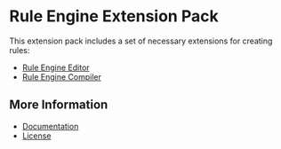 # Rule Engine Extension Pack

This extension pack includes a set of necessary extensions for creating rules:

- [Rule Engine Editor](https://marketplace.visualstudio.com/items?itemName=ruleengine.vscode-ruleengine-editor)
- [Rule Engine Compiler](https://marketplace.visualstudio.com/items?itemName=ruleengine.vscode-ruleengine-compiler)

## More Information

- [Documentation](https://ruleengine.org)
- [License](LICENSE)
